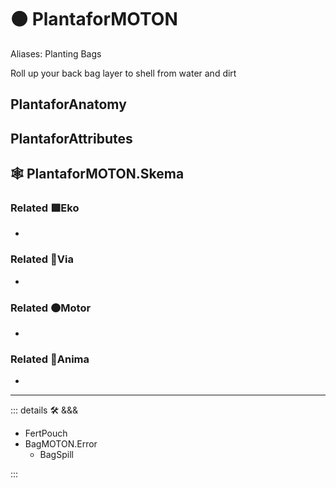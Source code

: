 # 🟠 <motor>PlantaforMOTON</motor>

Aliases: Planting Bags

Roll up your back bag layer to shell from water and dirt

## PlantaforAnatomy

## PlantaforAttributes

## 🕸 PlantaforMOTON.Skema

### Related 🟩<ekos>Eko</ekos>

-

### Related 🔻<via>Via</via>

-

### Related 🟠<motor>Motor</motor>

-

### Related 💜<anima>Anima</anima>

-

---

<!-- =================================================== -->
<!-- =================================================== -->
<!-- =================================================== -->
<!-- =================================================== -->
<!-- =================================================== -->
::: details 🛠 <dev>&&&</dev>

- FertPouch
- BagMOTON.Error
    - BagSpill

:::
